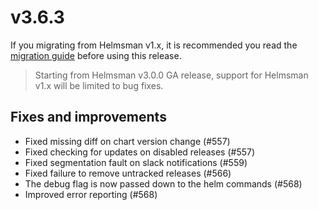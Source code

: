 # v3.6.3

If you migrating from Helmsman v1.x, it is recommended you read the [migration guide](https://github.com/Praqma/helmsman/blob/master/docs/how_to/misc/migrate_to_3.md) before using this release.

> Starting from Helmsman v3.0.0 GA release, support for Helmsman v1.x will be limited to bug fixes.

## Fixes and improvements

- Fixed missing diff on chart version change (#557)
- Fixed checking for updates on disabled releases (#557)
- Fixed segmentation fault on slack notifications (#559)
- Fixed failure to remove untracked releases (#566)
- The debug flag is now passed down to the helm commands (#568)
- Improved error reporting (#568)

